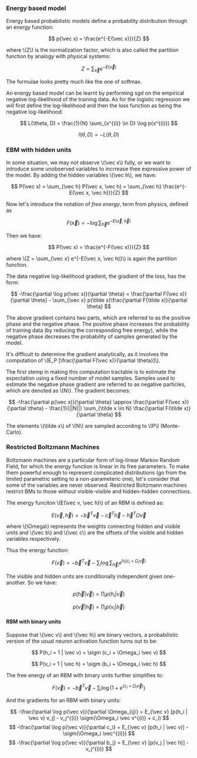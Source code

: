 ### Energy based model

Energy based probabilistic models define a probability distribution through an energy function:

$$
p(\vec x) = \frac{e^{-E(\vec x)}}{Z}
$$

where \\(Z\\) is the normalization factor, which is also called the partition function by analogy with 
physical systems:

$$
Z = \sum_{\vec x} e^{-E(\vec x)}
$$

The formulae looks pretty much like the one of softmax.

An energy based model can be learnt by performing sgd on the empirical negative log-likelihood of the 
training data. As for the logistic regression we will first define the log-likelihood and then the loss 
function as being the negative log-likelihood:

$$
L(\theta, D) = \frac{1}{N} \sum_{x^{(i)} \in D} \log p(x^{(i)})
$$

$$
l(\theta, D) = -L(\theta, D)
$$

### EBM with hidden units

In some situation, we may not observe \\(\vec x\\) fully, or we  want to introduce some unobserved 
variables to incrrease thee expressive power of the model. By adding the hidden variables \\(\vec h\\), 
we have:

$$
P(\vec x) = \sum_{\vec h} P(\vec x, \vec h) = \sum_{\vec h} \frac{e^{-E(\vec x, \vec h)}}{Z}
$$

Now let's introduce the notation of _free energy_, term from physics, defined as

$$
F(\vec x) = -\log \sum_{\vec h} e^{-E(\vec x, \vec h)}
$$

Then we have:

$$
P(\vec x) = \frac{e^{-F(\vec x)}}{Z}
$$

where \\(Z = \sum_{\vec x} e^{-E(\vec x, \vec h)}\\) is again the partition function.

The data negative log-likelihood gradient, the gradient of the loss, has the form:

$$
-\frac{\partial \log p(\vec x)}{\partial \theta} = \frac{\partial F(\vec x)}{\partial \theta} - \sum_{\vec x} p(\tilde x)\frac{\partial F(\tilde x)}{\parital \theta}
$$

The above gradient contains two parts, which are referred to as the positive phase and the negative 
phase. The positive phase increases the probability of training data (by reducing the corresponding 
free energy), while the negative phase decreases the probability of samples generated by the model.

It's difficult to determine the gradient analytically, as it involves the computation of 
\\(E_P [\frac{\partial F(\vec x)}{\partial \theta}]\\). 

The first stemp in making this computation tractable is to estimate the expectation using a fixed 
number of model samples. Samples used to estimate the negative phase gradient are referred to as 
negative particles, which are denoted as \\(N\\). The gradient becomes:

$$
-\frac{\partial p(\vec x)}{\partial \theta} \approx \frac{\partial F(\vec x)}{\partial \theta} - \frac{1}{||N||} \sum_{\tilde x \in N} \frac{\partial F(\tilde x)}{\partial \theta}
$$

The elements \\(\tilde x\\) of \\(N\\) are sampled according to \\(P\\) (Monte-Carlo).

### Restricted Boltzmann Machines

Boltzmann machines are a particular form of log-linear Markov Random Field, for which the energy 
function is linear in its free parameters. To make them powerful enough to represent complicated 
distributions (go from the limited parametric setting to a non-parameteric one), let's consider 
that some of the variables are never observed. Restricted Boltzmann machines restrict BMs to those 
without visible-visible and hidden-hidden connections.

The energy funciton \\(E(\vec v, \vec h)\\) of an RBM is defined as:

$$
E(\vec v, \vec h) = -\vec b ^T \vec v - \vec c^T \vec h - \vec h ^T \Omega \vec v
$$

where \\(\Omega\\) represents the weights connecting hidden and visible units and \\(\vec b\\) and 
\\(\vec c\\) are the offsets of the visible and hidden variables respectively.

Thus the energy function:

$$
F(\vec v) = -\vec b^T \vec v - \sum_i \log \sum_{\vec h_i} e ^ {h_i (c_i + \Omega_i \vec v)}
$$

The visible and hidden units are conditionally independent given one-another. So we have:

$$
p(\vec h | \vec v) = \prod_i p(h_i | \vec v)
$$

$$
p(\vec v | \vec h) = \prod_i p(v_i | \vec h)
$$

#### RBM with binary units

Suppose that \\(\vec v\\) and \\(\vec h\\) are binary vectors, a probabilistic version of the 
usual neuron activation function turns out to be:

$$
P(h_i = 1 | \vec v) = \sigm (c_i + \Omega_i \vec v)
$$

$$
P(v_i = 1 | \vec h) = \sigm (b_i + \Omega_i \vec h)
$$

The free energy of an RBM with binary units further simplifies to:

$$
F(\vec v) = -\vec b^T \vec v - \sum_i \log (1 + e^(c_i + \Omega_i\vec v))
$$

And the gradients for an RBM with binary units:

$$
-\frac{\partial \log p(\vec v)}{\partial \Omega_{ij}} = E_{\vec v} [p(h_i | \vec v) v_j] - v_j^{(i)} \sigm(\Omega_i \vec v^{(i)} + c_i)
$$
$$
-\frac{\partial \log p(\vec v)}{\partial c_i} = E_{\vec v} [p(h_i | \vec v)] - \sigm(\Omega_i \vec^{(i)})
$$
$$
-\frac{\partial \log p(\vec v)}{\partial b_j} = E_{\vec v} [p(v_j | \vec h)] - v_j^{(i)}
$$
